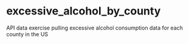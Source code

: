 # excessive_alcohol_by_county
API data exercise pulling excessive alcohol consumption data for each county in the US
